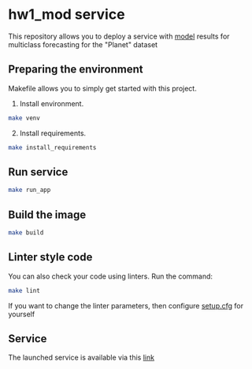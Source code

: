# hw1_mod service

This repository allows you to deploy a service with [model](https://github.com/EugeneRomanov/planet_classification/tree/main/hw_01_modeling-dev) results for multiclass forecasting for the "Planet" dataset

## Preparing the environment
Makefile allows you to simply get started with this project.

1. Install environment.
```bash
make venv
```

2. Install requirements.
```bash
make install_requirements
```

## Run service

```bash
make run_app
```

## Build the image

```bash
make build
```

## Linter style code
You can also check your code using linters. Run the command:

```bash
make lint 
```
If you want to change the linter parameters, then configure [setup.cfg](setup.cfg) for yourself


## Service
The launched service is available via this [link]([http://localhost:2444/docs](http://91.206.15.25:1001/docs))
